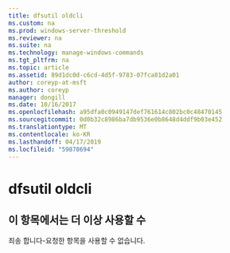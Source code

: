 ```yaml
---
title: dfsutil oldcli
ms.custom: na
ms.prod: windows-server-threshold
ms.reviewer: na
ms.suite: na
ms.technology: manage-windows-commands
ms.tgt_pltfrm: na
ms.topic: article
ms.assetid: 89d1dc0d-c6cd-4d5f-9783-07fca81d2a01
author: coreyp-at-msft
ms.author: coreyp
manager: dongill
ms.date: 10/16/2017
ms.openlocfilehash: a95dfa0c0949147def761614c802bc0c48470145
ms.sourcegitcommit: 0d0b32c8986ba7db9536e0b8648d4ddf9b03e452
ms.translationtype: MT
ms.contentlocale: ko-KR
ms.lasthandoff: 04/17/2019
ms.locfileid: "59878694"
---
```

# <a name="dfsutil-oldcli"></a>dfsutil oldcli



## <a name="this-topic-is-no-longer-available"></a>이 항목에서는 더 이상 사용할 수

죄송 합니다-요청한 항목을 사용할 수 없습니다.
